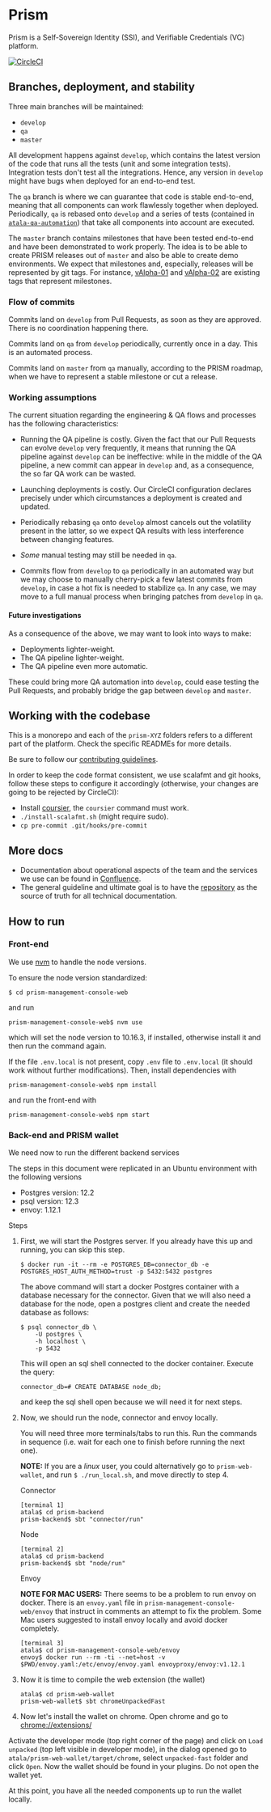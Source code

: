 # Prism

Prism is a Self-Sovereign Identity (SSI), and Verifiable Credentials (VC) platform.

[![CircleCI](https://circleci.com/gh/input-output-hk/atala/tree/develop.svg?style=svg&circle-token=1a9dcf544cec8cb581fa377d8524d2854cfb10e9)](https://circleci.com/gh/input-output-hk/cardano-enterprise/tree/develop)

## Branches, deployment, and stability

Three main branches will be maintained:

* `develop`
* `qa`
* `master`

All development happens against `develop`, which contains the latest version of the code that runs all the tests (unit and some integration tests). Integration tests don't test all the integrations. Hence, any version in `develop` might have bugs when deployed for an end-to-end test.

The `qa` branch is where we can guarantee that code is stable end-to-end, meaning that all components can work flawlessly together when deployed. Periodically, `qa` is rebased onto `develop` and a series of tests (contained in [`atala-qa-automation`](https://github.com/input-output-hk/atala-qa-automation/)) that take all components into account are executed.

The `master` branch contains milestones that have been tested end-to-end and have been demonstrated to work properly. The idea is to be able to create PRISM releases out of `master` and also be able to create demo environments. We expect that milestones and, especially, releases will be represented by git tags. For instance, [vAlpha-01](https://github.com/input-output-hk/atala/tree/vAlpha-01) and [vAlpha-02](https://github.com/input-output-hk/atala/tree/vAlpha-02) are existing tags that represent milestones.

### Flow of commits

Commits land on `develop` from Pull Requests, as soon as they are approved. There is no coordination happening there.

Commits land on `qa` from `develop` periodically, currently once in a day. This is an automated process.

Commits land on `master` from `qa` manually, according to the PRISM roadmap, when we have to represent a stable milestone or cut a release.

### Working assumptions

The current situation regarding the engineering & QA flows and processes has the following characteristics:

* Running the QA pipeline is costly. Given the fact that our Pull Requests can evolve `develop` very frequently, it means that running the QA pipeline against `develop` can be ineffective: while in the middle of the QA pipeline, a new commit can appear in `develop` and, as a consequence, the so far QA work can be wasted.

* Launching deployments is costly. Our CircleCI configuration declares precisely under which circumstances a deployment is created and updated.

* Periodically rebasing `qa` onto `develop` almost cancels out the volatility present in the latter, so we expect QA results with less interference between changing features.

* _Some_ manual testing may still be needed in `qa`.

* Commits flow from `develop` to `qa` periodically in an automated way but we may choose to manually cherry-pick a few latest commits from `develop`, in case a hot fix is needed to stabilize `qa`. In any case, we may move to a full manual process when bringing patches from `develop` in `qa`.

#### Future investigations

As a consequence of the above, we may want to look into ways to make:

* Deployments lighter-weight.
* The QA pipeline lighter-weight.
* The QA pipeline even more automatic.

These could bring more QA automation into `develop`, could ease testing the Pull Requests, and probably bridge the gap between `develop` and `master`.


## Working with the codebase

This is a monorepo and each of the `prism-XYZ` folders refers to a different part of the platform. Check the specific READMEs for more details.

Be sure to follow our [contributing guidelines](CONTRIBUTING.md).

In order to keep the code format consistent, we use scalafmt and git hooks, follow these steps to configure it accordingly (otherwise, your changes are going to be rejected by CircleCI):

- Install [coursier](https://github.com/coursier/coursier#command-line), the `coursier` command must work.
- `./install-scalafmt.sh` (might require sudo).
- `cp pre-commit .git/hooks/pre-commit`

## More docs

* Documentation about operational aspects of the team and the services we use can be found in [Confluence](https://input-output.atlassian.net/wiki/spaces/CE/pages/606371843/Code+and+Infrastructure+Setup).
* The general guideline and ultimate goal is to have the [repository](prism-backend/docs/README.md) as the source of truth for all technical documentation.

## How to run

### Front-end

We use [nvm](https://github.com/nvm-sh/nvm) to handle the node versions.

To ensure the node version standardized:

```
$ cd prism-management-console-web
```

and run 

```
prism-management-console-web$ nvm use
```

which will set the node version to 10.16.3, if installed, otherwise install it and then run the command again.

If the file `.env.local` is not present, copy `.env` file to `.env.local` (it should work without further modifications).
Then, install dependencies with 

```
prism-management-console-web$ npm install
```

and run the front-end with

```
prism-management-console-web$ npm start
```

### Back-end and PRISM wallet

We need now to run the different backend services

The steps in this document were replicated in an Ubuntu environment with the following versions

- Postgres version: 12.2
- psql version: 12.3
- envoy: 1.12.1

Steps

1. First, we will start the Postgres server. If you already have this up and running, you can skip this step.
   ``` 
   $ docker run -it --rm -e POSTGRES_DB=connector_db -e POSTGRES_HOST_AUTH_METHOD=trust -p 5432:5432 postgres
   ```

   The above command will start a docker Postgres container with a database necessary for the connector.
   Given that we will also need a database for the node, open a postgres client and create the needed database as follows:

   ``` 
   $ psql connector_db \
       -U postgres \
       -h localhost \
       -p 5432
   ```
   This will open an sql shell connected to the docker container.
   Execute the query:

   ```
   connector_db=# CREATE DATABASE node_db;
   ```
   and keep the sql shell open because we will need it for next steps.

2. Now, we should run the node, connector and envoy locally.

   You will need three more terminals/tabs to run this.
   Run the commands in sequence (i.e. wait for each one to finish before running the next one).

   **NOTE:** If you are a *linux* user, you could alternatively go to `prism-web-wallet`, and run
   `$ ./run_local.sh`, and move directly to step 4.

   Connector
   ```
   [terminal 1]
   atala$ cd prism-backend
   prism-backend$ sbt "connector/run"
   ```

   Node
   ```
   [terminal 2]
   atala$ cd prism-backend
   prism-backend$ sbt "node/run"
   ```

   Envoy

   **NOTE FOR MAC USERS:** There seems to be a problem to run envoy on docker.
   There is an `envoy.yaml` file in `prism-management-console-web/envoy` that instruct in comments an attempt to
   fix the problem. Some Mac users suggested to install envoy locally and avoid docker completely.
   ```
   [terminal 3]
   atala$ cd prism-management-console-web/envoy
   envoy$ docker run --rm -ti --net=host -v $PWD/envoy.yaml:/etc/envoy/envoy.yaml envoyproxy/envoy:v1.12.1
   ```

3. Now it is time to compile the web extension (the wallet)

   ``` 
   atala$ cd prism-web-wallet
   prism-web-wallet$ sbt chromeUnpackedFast
   ```

4. Now let's install the wallet on chrome. Open chrome and go to [chrome://extensions/](chrome://extensions/)

Activate the developer mode (top right corner of the page) and click on `Load unpacked` (top left visible in developer
mode), in the dialog opened go to `atala/prism-web-wallet/target/chrome`, select `unpacked-fast`
folder and click `Open`. Now the wallet should be found in your plugins. Do not open the wallet yet.

At this point, you have all the needed components up to run the wallet locally.

